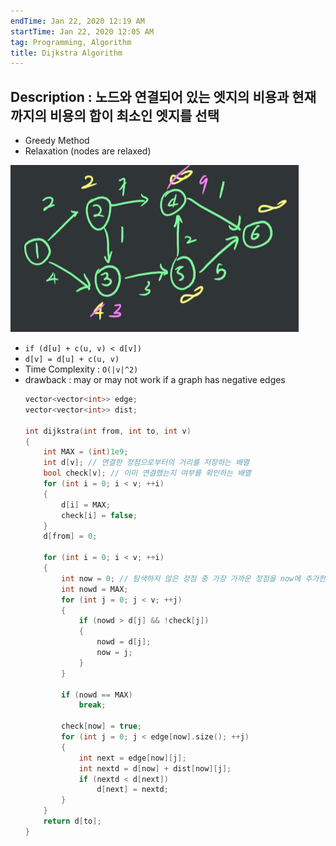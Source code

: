 ```yaml
---
endTime: Jan 22, 2020 12:19 AM
startTime: Jan 22, 2020 12:05 AM
tag: Programming, Algorithm
title: Dijkstra Algorithm 
--- 
```


## Description : 노드와 연결되어 있는 엣지의 비용과 현재까지의 비용의 합이 최소인 엣지를 선택

- Greedy Method
- Relaxation (nodes are relaxed)

![](./DijkstraAlgorithm/Untitled.png)

- `if (d[u] + c(u, v) < d[v])`
- `d[v] = d[u] + c(u, v)`
- Time Complexity : `O(|v|^2)`
- drawback : may or may not work if a graph has negative edges
	```cpp
    vector<vector<int>> edge;
    vector<vector<int>> dist;
    
    int dijkstra(int from, int to, int v)
    {
    	int MAX = (int)1e9;
    	int d[v]; // 연결한 정점으로부터의 거리를 저장하는 배열
    	bool check[v]; // 이미 연결했는지 여부를 확인하는 배열
    	for (int i = 0; i < v; ++i)
    	{
    		d[i] = MAX;
    		check[i] = false;
    	}
    	d[from] = 0; 
    	
    	for (int i = 0; i < v; ++i)
    	{
    		int now = 0; // 탐색하지 않은 정점 중 가장 가까운 정점을 now에 추가한다.
    		int nowd = MAX;
    		for (int j = 0; j < v; ++j)
    		{
    			if (nowd > d[j] && !check[j])
    			{
    				nowd = d[j];
    				now = j;
    			}
    		}
    
    		if (nowd == MAX) 
    			break;
    
    		check[now] = true;
    		for (int j = 0; j < edge[now].size(); ++j)
    		{
    			int next = edge[now][j];
    			int nextd = d[now] + dist[now][j];
    			if (nextd < d[next])
    				d[next] = nextd;
    		}
    	}
    	return d[to];
    }
	```